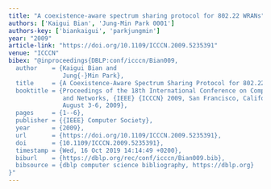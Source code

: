 ```yaml
---
title: "A coexistence-aware spectrum sharing protocol for 802.22 WRANs"
authors: ['Kaigui Bian', 'Jung-Min Park 0001']
authors-key: ['biankaigui', 'parkjungmin']
year: "2009"
article-link: "https://doi.org/10.1109/ICCCN.2009.5235391"
venue: "ICCCN"
bibex: "@inproceedings{DBLP:conf/icccn/Bian009,
  author    = {Kaigui Bian and
               Jung{-}Min Park},
  title     = {A Coexistence-Aware Spectrum Sharing Protocol for 802.22 WRANs},
  booktitle = {Proceedings of the 18th International Conference on Computer Communications
               and Networks, {IEEE} {ICCCN} 2009, San Francisco, California, USA,
               August 3-6, 2009},
  pages     = {1--6},
  publisher = {{IEEE} Computer Society},
  year      = {2009},
  url       = {https://doi.org/10.1109/ICCCN.2009.5235391},
  doi       = {10.1109/ICCCN.2009.5235391},
  timestamp = {Wed, 16 Oct 2019 14:14:49 +0200},
  biburl    = {https://dblp.org/rec/conf/icccn/Bian009.bib},
  bibsource = {dblp computer science bibliography, https://dblp.org}
}"
---
```

